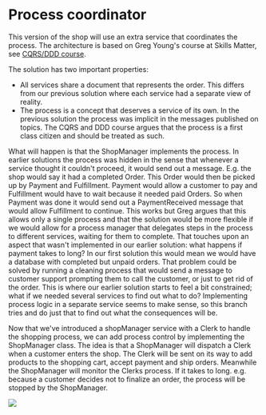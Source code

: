 # Process coordinator

This version of the shop will use an extra service that coordinates the process. The architecture is based on 
Greg Young's course at Skills Matter, see [CQRS/DDD course](https://skillsmatter.com/courses/345-greg-youngs-cqrs-domain-events-event-sourcing-and-how-to-apply-ddd?gclid=Cj0KEQiAwNmzBRCaw9uR3dGt950BEiQAnbK9628J7Qg2wcBqZxWc5HEpEZr19BDmR9EJqxD4EdT0cuMaAtW58P8HAQ#).

The solution has two important properties:
- All services share a document that represents the order. This differs from our previous solution where each service had a separate view of reality. 
- The process is a concept that deserves a service of its own. In the previous solution the process was implicit in the messages
published on topics. The CQRS and DDD course argues that the process is a first class citizen and should be treated as such.

What will happen is that the ShopManager implements the process. In earlier solutions the process was hidden in the sense
that whenever a service thought it couldn't proceed, it would send out a message. E.g. the shop would say it had a
completed Order. This Order would then be picked up by Payment and Fulfillment. Payment would allow a customer to pay and
Fulfillment would have to wait because it needed paid Orders. So when Payment was done it would send out a PaymentReceived
message that would allow Fulfillment to continue. 
This works but Greg argues that this allows only a single process and that the solution would be more flexible if we would
allow for a process manager that delegates steps in the process to different services, waiting for them to complete.
That touches upon an aspect that wasn't implemented in our earlier solution: what happens if payment takes to long? In 
our first solution this would mean we would have a database with completed but unpaid orders. That problem could be solved
by running a cleaning process that would send a message to customer support prompting them to call the customer, or just
to get rid of the order. This is where our earlier solution starts to feel a bit constrained; what if we needed
several services to find out what to do? Implementing process logic in a separate service seems to make sense, so 
this branch tries and do just that to find out what the consequences will be. 

Now that we've introduced a shopManager service with a Clerk to handle the shopping process, we can add process control
by implementing the ShopManager class. The idea is that a ShopManager will dispatch a Clerk when a customer enters the
shop. The Clerk will be sent on its way to add products to the shopping cart, accept payment and ship orders. 
Meanwhile the ShopManager will monitor the Clerks process. If it takes to long. e.g. because a customer decides not to
finalize an order, the process will be stopped by the ShopManager.

![](https://raw.githubusercontent.com/xebia/microservices-breaking-up-a-monolith/blob/RefactorToOrchestrator/services/messages/processDiagram.jpeg)
